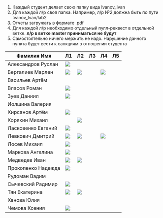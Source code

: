 1. Каждый студент делает свою папку вида Ivanov_Ivan  
2. Для каждой л/р своя папка. Например, л/р №2 должна быть по пути Ivanov_Ivan/lab2  
3. Отчеты загружать в формате .pdf  
4. Для каждой л/р необходимо отдельный пулл-реквест в отдельной ветке. __л/р в ветке master приниматься не будут__  
5. Самостоятельно ничего мержить не надо. Нарушение данного пункта будет вести к санкциям в отношении студента

|Фамилия Имя|Л1|Л2|Л3|Л4|Л5|
|-|-|-|-|-|-|
|Александров Руслан|![](https://goo.gl/P4Nvd9)|
|Бергалиев Марлен|![](https://goo.gl/P4Nvd9)|![](https://goo.gl/P4Nvd9)||![](https://goo.gl/P4Nvd9)|
|Васильев Артём|
|Власов Роман|![](https://goo.gl/P4Nvd9)|
|Зуев Даниил|![](https://goo.gl/P4Nvd9)|
|Иолшина Валерия|
|Кирсанов Артём|![](https://goo.gl/P4Nvd9)|
|Корякин Михаил||![](https://goo.gl/P4Nvd9)|
|Ласковенко Евгений|![](https://goo.gl/P4Nvd9)|
|Левкович Дмитрий|![](https://goo.gl/P4Nvd9)|![](https://goo.gl/P4Nvd9)||![](https://goo.gl/P4Nvd9)|
|Лосев Михаил|![](https://goo.gl/P4Nvd9)|
|Маркова Ангелина|![](https://goo.gl/P4Nvd9)|
|Медведев Иван|![](https://goo.gl/P4Nvd9)|![](https://goo.gl/P4Nvd9)|
|Прокопенко Надежда|![](https://goo.gl/P4Nvd9)|
|Рудоман Вадим|
|Сычевский Радимир|![](https://goo.gl/P4Nvd9)|
|Тян Екатерина|![](https://goo.gl/P4Nvd9)|![](https://goo.gl/P4Nvd9)|
|Ханова Юлия|
|Чемова Ксения|![](https://goo.gl/P4Nvd9)|
